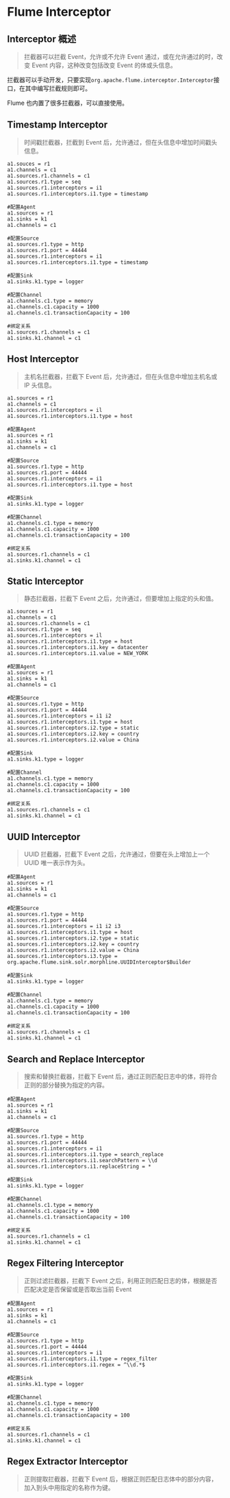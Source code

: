 # Flume Interceptor

## Interceptor 概述

> 拦截器可以拦截 Event，允许或不允许 Event 通过，或在允许通过的时，改变 Event 内容，这种改变包括改变 Event 的体或头信息。

拦截器可以手动开发，只要实现`org.apache.flume.interceptor.Interceptor`接口，在其中编写拦截规则即可。

Flume 也内置了很多拦截器，可以直接使用。

## Timestamp Interceptor

> 时间戳拦截器，拦截到 Event 后，允许通过，但在头信息中增加时间戳头信息。

``` properties
a1.souces = r1
a1.channels = c1
a1.sources.r1.channels = c1
a1.sources.r1.type = seq
a1.sources.r1.interceptors = i1
a1.sources.r1.interceptors.i1.type = timestamp
```

``` properties
#配置Agent
a1.sources = r1
a1.sinks = k1
a1.channels = c1

#配置Source
a1.sources.r1.type = http
a1.sources.r1.port = 44444
a1.sources.r1.interceptors = i1
a1.sources.r1.interceptors.i1.type = timestamp

#配置Sink
a1.sinks.k1.type = logger

#配置Channel
a1.channels.c1.type = memory
a1.channels.c1.capacity = 1000
a1.channels.c1.transactionCapacity = 100

#绑定关系
a1.sources.r1.channels = c1
a1.sinks.k1.channel = c1
```

## Host Interceptor

> 主机名拦截器，拦截下 Event 后，允许通过，但在头信息中增加主机名或 IP 头信息。

``` properties
a1.sources = r1
a1.channels = c1
a1.sources.r1.interceptors = il
a1.sources.r1.interceptors.i1.type = host
```

``` properties
#配置Agent
a1.sources = r1
a1.sinks = k1
a1.channels = c1

#配置Source
a1.sources.r1.type = http
a1.sources.r1.port = 44444
a1.sources.r1.interceptors = i1
a1.sources.r1.interceptors.i1.type = host

#配置Sink
a1.sinks.k1.type = logger

#配置Channel
a1.channels.c1.type = memory
a1.channels.c1.capacity = 1000
a1.channels.c1.transactionCapacity = 100

#绑定关系
a1.sources.r1.channels = c1
a1.sinks.k1.channel = c1
```

## Static Interceptor

> 静态拦截器，拦截下 Event 之后，允许通过，但要增加上指定的头和值。

``` properties
a1.sources = r1
a1.channels = c1
a1.sources.r1.channels = c1
a1.sources.r1.type = seq
a1.sources.r1.interceptors = il
a1.sources.r1.interceptors.i1.type = host
a1.sources.r1.interceptors.i1.key = datacenter
a1.sources.r1.interceptors.i1.value = NEW_YORK
```

``` properties
#配置Agent
a1.sources = r1
a1.sinks = k1
a1.channels = c1

#配置Source
a1.sources.r1.type = http
a1.sources.r1.port = 44444
a1.sources.r1.interceptors = i1 i2
a1.sources.r1.interceptors.i1.type = host
a1.sources.r1.interceptors.i2.type = static
a1.sources.r1.interceptors.i2.key = country
a1.sources.r1.interceptors.i2.value = China

#配置Sink
a1.sinks.k1.type = logger

#配置Channel
a1.channels.c1.type = memory
a1.channels.c1.capacity = 1000
a1.channels.c1.transactionCapacity = 100

#绑定关系
a1.sources.r1.channels = c1
a1.sinks.k1.channel = c1
```

## UUID Interceptor

> UUID 拦截器，拦截下 Event 之后，允许通过，但要在头上增加上一个 UUID 唯一表示作为头。

``` properties
#配置Agent
a1.sources = r1
a1.sinks = k1
a1.channels = c1

#配置Source
a1.sources.r1.type = http
a1.sources.r1.port = 44444
a1.sources.r1.interceptors = i1 i2 i3
a1.sources.r1.interceptors.i1.type = host
a1.sources.r1.interceptors.i2.type = static
a1.sources.r1.interceptors.i2.key = country
a1.sources.r1.interceptors.i2.value = China
a1.sources.r1.interceptors.i3.type = org.apache.flume.sink.solr.morphline.UUIDInterceptor$Builder

#配置Sink
a1.sinks.k1.type = logger

#配置Channel
a1.channels.c1.type = memory
a1.channels.c1.capacity = 1000
a1.channels.c1.transactionCapacity = 100

#绑定关系
a1.sources.r1.channels = c1
a1.sinks.k1.channel = c1
```

## Search and Replace Interceptor

> 搜索和替换拦截器，拦截下 Event 后，通过正则匹配日志中的体，将符合正则的部分替换为指定的内容。

``` properties
#配置Agent
a1.sources = r1
a1.sinks = k1
a1.channels = c1

#配置Source
a1.sources.r1.type = http
a1.sources.r1.port = 44444
a1.sources.r1.interceptors = i1
a1.sources.r1.interceptors.i1.type = search_replace
a1.sources.r1.interceptors.i1.searchPattern = \\d
a1.sources.r1.interceptors.i1.replaceString = *

#配置Sink
a1.sinks.k1.type = logger

#配置Channel
a1.channels.c1.type = memory
a1.channels.c1.capacity = 1000
a1.channels.c1.transactionCapacity = 100

#绑定关系
a1.sources.r1.channels = c1
a1.sinks.k1.channel = c1
```

## Regex Filtering Interceptor

> 正则过滤拦截器，拦截下 Event 之后，利用正则匹配日志的体，根据是否匹配决定是否保留或是否取出当前 Event

``` properties
#配置Agent
a1.sources = r1
a1.sinks = k1
a1.channels = c1

#配置Source
a1.sources.r1.type = http
a1.sources.r1.port = 44444
a1.sources.r1.interceptors = i1
a1.sources.r1.interceptors.i1.type = regex_filter
a1.sources.r1.interceptors.i1.regex = ^\\d.*$

#配置Sink
a1.sinks.k1.type = logger

#配置Channel
a1.channels.c1.type = memory
a1.channels.c1.capacity = 1000
a1.channels.c1.transactionCapacity = 100

#绑定关系
a1.sources.r1.channels = c1
a1.sinks.k1.channel = c1
```

## Regex Extractor Interceptor

> 正则提取拦截器，拦截下 Event 后，根据正则匹配日志体中的部分内容，加入到头中用指定的名称作为键。

